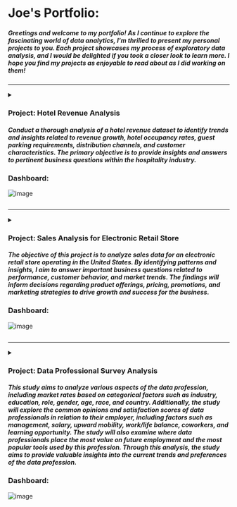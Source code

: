 # Joe's Portfolio:
##### Greetings and welcome to my portfolio! As I continue to explore the fascinating world of data analytics, I'm thrilled to present my personal projects to you. Each project showcases my process of exploratory data analysis, and I would be delighted if you took a closer look to learn more. I hope you find my projects as enjoyable to read about as I did working on them!

---------------------------------------------------
<details> 

<summary>

### Project: Hotel Revenue Analysis

#### *Conduct a thorough analysis of a hotel revenue dataset to identify trends and insights related to revenue growth, hotel occupancy rates, guest parking requirements, distribution channels, and customer characteristics. The primary objective is to provide insights and answers to pertinent business questions within the hospitality industry.*

### Dashboard: ###
![image](https://user-images.githubusercontent.com/28738970/233811602-d16169ba-0644-444f-9687-10bd6dae6070.png)

</summary>

<br>

# [Project Title: Hotel Revenue Analysis](https://github.com/joerhee01/Hotel-Booking-Analysis)
[Dataset sourced from blog: Absent Data](https://absentdata.com/data-analysis/where-to-find-data/)

#### NOTE: For data analysis, I utilized SQL to combine and organize the data, and DAX in Power BI to calculate metrics and generate insights. This project was undertaken as a personal challenge to enhance my skills in working with financial and date data types in DAX, and to create more effective data visualizations.

# Resources Used for this Project: #
- Stack Overflow and other online forums to research SQL and DAX queries.
- Cole Nussbaumer Knaflic's book, *Storytelling with Data*, to reference best practices for data visualization. 
- Absent Data blog for the dataset and inspiration for the potential business problems. 
- The following Youtube channel for DAX calculation: [Calculate Growth over Last Year by Fiscal Year in Power BI](https://www.youtube.com/watch?v=iqUTHlfHomg&list=PLD27DiVmJtrSwEORvUXQgj2im_NP_uSC7&index=4), [Creating a simple date table in Power BI
](https://www.youtube.com/watch?v=-li7sxUxEqA&list=PLD27DiVmJtrSwEORvUXQgj2im_NP_uSC7&index=3), [Previous year up to a certain date
](https://www.youtube.com/watch?v=bAOs5LTP0I0&list=PLD27DiVmJtrSwEORvUXQgj2im_NP_uSC7&index=5)

# Objectives: #
Conduct a thorough analysis of a hotel revenue dataset to identify trends and insights related to revenue growth, hotel occupancy rates, guest parking requirements, distribution channels, and customer characteristics. The primary objective is to provide insights and answers to pertinent business questions within the hospitality industry.

# Business Questions: #
- Q1. Is our hotel revenue growing by year?
- Q2. Should we increase our parking lot size? 
- Q3. What trend can we see in the data?

# Discovery: #
- The original data source was an Excel Worksheet with 5 sheets containing 2018-2020 revenues, meal cost table, and market segment table.
- The worksheet consisted of 32 columns with attributes related to hotel type, customer information, booking information, meal information, and market segment.
- The combined rows totaled over 170,000, providing information on the attributes mentioned above.
- The data structure was consistent, enabling me to load the data into Microsoft SQL Server Management Studio for further structuring and transformation.

# Joining: #
- Loaded the dataset using the import wizard from SSMS.
- Used a SQL query to combine the 5 tables together and connect each table with their relevant keys.
- Created a backup of the merged dataset to ensure data safety during further transformations.

# Cleaning, Structuring, and Validating: #
- Converted month column from month name to month number for easier querying.
- Combined date columns together to use as a key later to create a relationship with a custom date dimension table in Microsoft Power BI.
- Organized each hotel revenue table by year, but dataset lacked consistency, which may impact date comparisons.
- Created a revenue calculation using various columns such as stays_in_weekend_nights, stays_in_week_nights, adults, children, babies, adr, discount, meal cost, is_canceled, and deposit type.
- Calculated total nights a guest stayed using stays_in_weekend_nights and stays_in_week_nights columns.
- Determined total number of guests using adults, children, and babies columns. 
- Multiplied total number of guests with meal cost to calculate total meal cost spent by guests.
- Used is_canceled column to determine if the guest actually stayed in the hotel and deposit_type to determine if the hotel made revenue from non-refundable deposits from canceled reservations.
- Used CASE expression in SQL to factor in revenue based on cancellation and deposit type.
- The logic behind revenue calculation:
  - If guest canceled reservation and deposit is refundable, then revenue is 0. 
  - If guest canceled and deposit is non-refundable, then revenue is $250 
    - Note: $250 is just a random number I created to replicate a non-refundable security deposit in some real hotels. 
  - If guest did not cancel reservation, then revenue is: 
    - (total nights * (ADR * (1 - discount rate)) + total meal cost
- Validated data and determined if there was anything out of the ordinary using custom query in SQL before loading query into Microsoft Power BI.

# Presenting: #
- Validated dataset loaded into Power BI
- Four card visualizations created to analyze Total Revenue, Average Daily Rate, Average Hotel Occupancy, and Total Parking Required
- Line chart created for each card to represent overall trend (inspired by Absent Data's blog)
- Line and clustered column chart used to visualize correlation between revenue growth and average daily rate, and negative correlation between hotel occupancy and average daily rate.
- Line and column chart used to compare current and past parking requirements and revenue growth. 
- Horizontal bar chart used to show which countries bring in the most revenue and which distribution channels are most profitable.
- Matrix added to provide deeper insight into revenue growth and parking requirement, with Month over Month and Year over Year growth highlighted.
- Slicer added to enable filtering by hotel type, year, and month for deeper insight into the report.

# My Analysis: #

- *Q1. Is our hotel revenue growing by year?*

- The revenue of the hotel appears to be increasing over the years, with 2019 showing a particularly high amount that could be considered an outlier. To gain more insights into why 2019 had such high revenue, additional data from the source may be necessary. Nonetheless, the trend indicates a positive growth in revenue.
  
  (*Total Revenue Trend from 2018 to 2020*)
  
  ![image](https://user-images.githubusercontent.com/28738970/233808997-99366179-5237-48bd-8e03-bb2b873fde4e.png)
  
  
- *Q2. Should we increase our parking lot size?*

- Based on the data, it doesn't appear that the parking requirements are increasing significantly to warrant an expansion of the parking lot size, particularly if the hotel was able to accommodate the guest parking needs during the high-revenue year of 2019.

  (*Parking Required by Guest Trend from 2018-2020*)
  
  ![image](https://user-images.githubusercontent.com/28738970/233810262-40263b70-7642-4d7e-8f52-8ed415837c22.png)

- *Q3. What trend can we see in the data?*

- Based on my analysis, it appears that there is an inverse relationship between the average daily rate and hotel occupancy. As the average daily rate increases, hotel occupancy decreases. However, despite the lower hotel occupancy, there is an increase in revenue associated with the higher rate. Therefore, finding a balance between the average daily rate and hotel occupancy is important in maximizing revenue. By finding the optimal rate, the hotel can attract more customers while still generating sufficient revenue.

  (*Hotel Occupancy, Revenue Rate, and Average Daily Rate Comparison*)
  
  ![image](https://user-images.githubusercontent.com/28738970/233810386-1133d586-3103-4b4d-90b0-32cb7641682d.png)

- Based on the analysis of the hotel revenue dataset, the following insights were uncovered:
  - Portugal is the top revenue-generating country for the hotel, followed by Great Britain, France, and Spain.
  - The most effective distribution channel for generating revenue is through travel agencies, followed by direct bookings and then corporate bookings.
  
  (*Top Revenue Bringing Country Distributed By the Distribution Channel*)
  
  ![image](https://user-images.githubusercontent.com/28738970/233810413-56c69dc5-f762-47ac-a288-9cfae27c23bf.png)

- August is the most profitable month in all three years (2018, 2019, and 2020). We should investigate what draws guests during this month. Additionally, I noticed that April, August, and October require the most parking space. It would be wise to plan for this to avoid issues. However, the data for 2018 and 2020 are incomplete, and having complete data may provide better insights.
  
  (*2020 Revenue and Parking Matrix*)
  
  ![image](https://user-images.githubusercontent.com/28738970/233810565-ce51455b-6039-4924-af37-f464e85fab4c.png)

  (*2019 Revenue and Parking Matrix*)
  
  ![image](https://user-images.githubusercontent.com/28738970/233810915-86458cf0-7412-4586-9627-5f4852b4348d.png)

  (*2018 Revenue and Parking Matrix*)
  
  ![image](https://user-images.githubusercontent.com/28738970/233810598-9708c1f2-262b-4ba9-95ee-07d91f425077.png)


</details>





----------------------------------------------------
<details> 

<summary>

### Project: Sales Analysis for Electronic Retail Store 

#### *The objective of this project is to analyze sales data for an electronic retail store operating in the United States. By identifying patterns and insights, I aim to answer important business questions related to performance, customer behavior, and market trends. The findings will inform decisions regarding product offerings, pricing, promotions, and marketing strategies to drive growth and success for the business.*

### Dashboard: ###
![image](https://user-images.githubusercontent.com/28738970/233818600-5277aaec-291e-45fa-bb9f-e3c0ca5e8e79.png)

</summary>

<br>

# [Project Title: Sales Analysis for Electronic Retail Store](https://github.com/joerhee01/electronic_store_sales_analysis)
[Inspired by Keith Galli's video: Solving real world data science tasks with Python Pandas!](https://www.youtube.com/watch?v=eMOA1pPVUc4&list=PLD27DiVmJtrTPYCW_VIn8k9EvrzvJPV0k&index=17)

#### NOTE: I have used SQL and Power BI DAX for my data analysis and visualization. 

# Resources Used for this Project: #
- Stack Overflow and other online forums to research DAX and SQL queries.
- Cole Nussbaumer Knaflic's book, *Storytelling with Data*, to reference best practices for data visualization. 

# Objective: #
The objective of this project is to analyze sales data for an electronic retail store operating in the United States. By identifying patterns and insights, I aim to answer important business questions related to performance, customer behavior, and market trends. The findings will inform decisions regarding product offerings, pricing, promotions, and marketing strategies to drive growth and success for the business.

# Business Questions: #
- Q1. What was the best month for sales? How much was earned that month?
- Q2. What city had the highest number of sales?
- Q3. What time should we display advertisements to maximize likelihood of customer's buying product?
- Q4. What products are often sold together? 
- Q5. What product so the most? Why do you think it sold the most?  

# Discovery: #
- The project involves working with 12 CSV files, each representing a month of the year.
- All 12 files share a common structure, consisting of six columns capturing Order ID, Product, Quantity, Price Each, Order Date, and Purchase Address.
- Each file contains over 9000 rows of data, providing comprehensive transactional details.
- While some missing values exist, the dataset's overall shape is consistent, providing adequate data for analysis.
- To proceed with further structuring, the next step is to import the data into Microsoft SQL Server Management Studio. 

# Joining: #
- The dataset was loaded using the import wizard from SSMS.
- A SQL query was used to combine the 12 months of sales data into one source table.
- A backup of the merged dataset was created to ensure data safety during further transformations.

# Cleaning, Structuring, and Validating: #
- Rows with missing values in the [Order ID] column were removed since they were deemed unnecessary for analysis.
- A calculated column named [Sales Price] was created by multiplying the [Price Each] and [Quantity Ordered] columns to represent the sales prices.
- The [Order Date] datetime column was split into multiple columns, including date, year, month, day, time, hour, and minutes, to provide more granular data for deeper analysis.
- The [Purchase Address] column was also split into multiple columns, including street, city, state, and zipcode, to allow for more granular data analysis.
- The dataset was validated using custom queries within the RDBMS, leveraging joins, subqueries, and common table expressions (CTE) to answer business questions.
- No unusual results were discovered during the validation process, allowing me to proceed to visualize the data using Microsoft Power BI.

# Presenting: #
- To model my dataset, I utilized the Star Schema approach, creating separate Fact and Dimension tables in SQL and populating them with values from the original source table.
- The process involved creating unique keys and custom SQL VIEWS to join the dimension table to the fact table, ensuring accurate data representation.
- The Fact table comprised of two tables, Fact_orders and FACT_market_baskets, while the Dimension table was made up of DIM_products, DIM_store, and DIM_date.
- To finalize the data visualization, I created relationships between the tables in Power BI and incorporated DAX to generate calculated measures for my dashboard/report.

# My Analysis: #
- *Q1. What was the best month for sales? How much was earned that month?*

- The highest sales of over $4.61 million were achieved in December. 
  
  (*Total Sales by Months*)
  
  ![image](https://user-images.githubusercontent.com/28738970/233818625-3157fdaa-3a02-458a-af63-0c5408c674a7.png)

- *Q2. What city had the highest number of sales?*

- The city with the highest sales was San Francisco, which amounted to $8.25 million. The second highest was Los Angeles at $5.45 million, followed by New York City at $4.66 million.
   
  (*Store Location Matrix*)
  
  ![image](https://user-images.githubusercontent.com/28738970/233818638-c88d950b-6e91-4239-b805-66e48341e543.png)

- *Q3. What time should we display advertisements to maximize likelihood of customer's buying product?*

- According to the chart, the peak sales time occurred at 11:58 AM, with 281 products sold, followed by 1:25 PM with 271 products sold, 8:13 PM with 269 products sold, 11:26 AM with 268 products sold, and 6:36 PM with 262 products sold. Based on this trend, advertising between 11:00 AM to 2:00 PM midday and 6:30 PM to 9:30 PM would be most effective, as sales start to decrease steadily after this time frame.
  
  (*Total Product Sold Distributed by Time of the Day*)
  
  ![image](https://user-images.githubusercontent.com/28738970/233818666-ddc1c2ea-c22d-42d4-9049-ab26ff0a1d97.png)


- *Q4. What products are often sold together?*

- The data shows that the USB-C Charging cable was the product that customers most frequently purchased together, with 2208 sales, followed closely by the iPhone with 2018 sales, and wired headphones with 1856 sales. The lightning charging cable, Google phone, and Apple Airpods were also popular purchases. These insights suggest that customers prefer to buy devices along with accessories and power cables. To maximize sales, it would be wise to market these items together with promotions or place them in close proximity to each other.

  (*Count of Products That Were Purchased Together*)
  
  ![image](https://user-images.githubusercontent.com/28738970/233818680-3d3bb1fb-ea3b-48fe-be3b-4e44869f0e2b.png)

- *Q5. What product sold the most? Why do you think it sold the most?* 

- According to the chart, the top-selling products are AAA Batteries (4-pack), AA Batteries, USB-C Charging Cable, and Lightning Charger. This trend may be attributed to the importance of power-related products for electronic devices. It is noteworthy that the top-selling products are also the cheapest per unit. However, the top-earning products are the MacBook Pro Laptop, iPhone, ThinkPad Laptop, and Google Phone, with little influence from products in the top-selling list. To maximize sales and earnings, it would be wise to balance prices and offer promotions for the top-earning products to increase the likelihood of increasing sales and maximize profits.

  (*Top Selling Products by Unit Price of the Product*)
  
  ![image](https://user-images.githubusercontent.com/28738970/233818441-9a6fb556-cf80-47b8-b55f-70390b1186ae.png)
  
  (*Top Earning Products vs Top Selling Products*)
  
  ![image](https://user-images.githubusercontent.com/28738970/233818475-ecd8188a-467e-4ab4-a1ac-b2cbd9bc411b.png)



</details>

----------------------------------------------------

<details>

<summary> 

### Project: Data Professional Survey Analysis

#### *This study aims to analyze various aspects of the data profession, including market rates based on categorical factors such as industry, education, role, gender, age, race, and country. Additionally, the study will explore the common opinions and satisfaction scores of data professionals in relation to their employer, including factors such as management, salary, upward mobility, work/life balance, coworkers, and learning opportunity. The study will also examine where data professionals place the most value on future employment and the most popular tools used by this profession. Through this analysis, the study aims to provide valuable insights into the current trends and preferences of the data profession.*

### Dashboard: ###
![image](https://user-images.githubusercontent.com/28738970/233820497-dce0e7b9-67ce-4481-85e0-4458cf09276d.png)

</summary>

<br>

# [Project Title: Data Professional Survey Analysis](https://github.com/joerhee01/data_professional_survey_analysis)
[Survey sourced from YouTube channel, Alex The Analyst.](https://www.youtube.com/watch?v=pixlHHe_lNQ&list=PLUaB-1hjhk8FE_XZ87vPPSfHqb6OcM0cF&index=42)

#### NOTE: For this project, I used SQL to clean and transform the dataset and Power BI to visualize the data. I set myself the self-challenge of using SQL instead of Power Query for further customization of the dataset.

# Resources Used for this Project: #
- Stack Overflow and other online forums to research SQL queries.
- Cole Nussbaumer Knaflic's book, *Storytelling with Data*, to reference best practices for data visualization. 
- Alex The Analyst's Youtube channel for the survey dataset. 

# Objectives: #
This study aims to analyze various aspects of the data profession, including market rates based on categorical factors such as industry, education, role, gender, age, race, and country. Additionally, the study will explore the common opinions and satisfaction scores of data professionals in relation to their employer, including factors such as management, salary, upward mobility, work/life balance, coworkers, and learning opportunity. The study will also examine where data professionals place the most value on future employment and the most popular tools used by this profession. Through this analysis, the study aims to provide valuable insights into the current trends and preferences of the data profession.

# Discovery: #
- The dataset is a single flat file in CSV format.
- It contains 28 columns related to questions about the data professionals' profession and background information.
- The dataset has 630 rows representing the data professionals' responses.
- There are some columns that can be dropped for the analysis.
- There are a few missing values that need to be addressed.
- I will clean and structure the dataset using Microsoft SQL Server Management Studio.

# Joining: #
- I used the import wizard in SMSS to load the dataset.
- Since the survey data has various individual inputs, I will need to standardize them by searching for keywords and grouping them based on common attributes.
- The analysis does not require the joining of any new datasets.

# Cleaning, Structuring, and Validating: #
- I dropped columns [Dates Taken], [Time Taken], [Browser], [OS], [City Taken], [Country Taken], [Referrer], and [Time Spent] as they contained minimal data and were not relevant for my analysis.
- To facilitate easier querying in my relational database management system (RDBMS), I renamed the column headers that were too long and inefficient.
- I created a backup of the original dataset before proceeding with further restructuring. 
- In the columns [current_role], [industry], [favorite_tool], [most_important_aspect_for_next_job], [country of origin], and [ethnicity], users were given the option to input "Other" and specify their answers.
- To standardize the values in the [current_role] column, I used wildcards to identify specific keywords such as "Analyst" and "Engineering" and grouped them into general roles like "Data Analyst" or "Data Engineer." This was done to reduce the spread of roles and improve the weight of the analysis.
- The [industry] column contained individual inputs that were grouped into general sectors based on The Global Industry Classification Standard (GICS).
- I grouped user input with SQL in the [favorite_tool] column as a new category. The rest were labeled as "Other" as there was no common attribute. 
- The [most_important_aspect_for_next_job] column contained individual inputs that were not easily categorized, so they were grouped as "Other."
- In the [Country] column, I corrected spelling errors and removed unnecessary white spaces.
- The [Ethnicity] column contained individual inputs that were categorized into standard ethnic groups. For example, "Indian" was moved to the "Asian or Asian American" group.
- Missing values in the [education_level] column were grouped as "Other." 

# Presenting: #
- Validated each column's distinct values to ensure data cleanliness.
- Confirmed that all values were standardized.
- Determined key metrics such as total participant count, median age, and median salary.
- Selected card visualization to showcase these metrics.
- Visualized satisfaction scores using a gauge that ranged from 1 to 10.
- Employed line and bar charts to best illustrate distribution among survey responses
- Used charts to show how median salaries were impacted by education and sectors.
- Created a slicer to allow for drill-through reports based on participants' categorical attributes such as role, gender, age, ethnicity, and country.
- Slicer enabled deeper insights into specific groups within the dataset.

# My Analysis: #
- In this survey, which included a total of 630 participants, 261 were found to be residing in the United States. As a resident of the US, I am keen to focus my analysis on data pertaining to this region. Notably, the survey reveals that the median age of participants is 29 years old, and the median annual salary is $75,500.
  
  (*Number of Participants in the US, Median Age of Participants, and Median Salary*
  
  ![image](https://user-images.githubusercontent.com/28738970/233820525-e7df7002-4d25-45c0-8c33-6ab9c1f47ef6.png)

- Median salaries varied across sectors among the participants, with communication services and public sector having the lowest median salary at $53,000, while the others had a median salary of $75,000. However, it is important to note that this finding was based on a smaller sample size of 38 participants working in the communication services and public sector.
- Among the 38 participants working in the public and communication services sector, individuals with a masters degree and those with a high school degree were found to have the highest median salary of $75,000.
- It is worth noting that out of the 38 participants working in the public and communication services sector, 3 held a high school diploma while 17 held a master's degree. This suggests that the median salary figure for individuals with a master's degree may be more reliable due to the larger sample size. 

  (*Drill Through Report of Data Professional in the US by Communication Services and Public Sector*
  
  ![image](https://user-images.githubusercontent.com/28738970/233820809-f1ae6690-4354-4421-af48-9572c5716621.png)

- Among 261 US-based data professionals who participated in the survey, Python was the most popular tool, chosen by 57% of the respondents, followed by R and SQL.
- When it comes to breaking into the field, 39% of the respondents found it to be neither easy nor difficult, while 27% found it to be difficult and 22% found it to be easy.
- In terms of what they value most for their next employment, 46% of the respondents voted for a better salary, while 20% voted for remote work.

  (*Survey responses among 261 US Participants*)
  
  ![image](https://user-images.githubusercontent.com/28738970/233821314-2b391916-531a-40c2-833b-49e27132a9bb.png)

- When asked to rate their job satisfaction on a scale of 1 to 10 based on factors such as management, salary, upward mobility, work/life balance, coworkers, and learning, the survey respondents gave the highest average scores to coworkers and work/life balance. On the other hand, salary received the lowest average satisfaction score, with respondents averaging a score of 5 out of 10.

  (*Satisfaction Score Among 261 US Participants*)
  
  ![image](https://user-images.githubusercontent.com/28738970/233821471-f46df57f-bce7-4638-979a-b3e74346005e.png)

- Out of the 261 participants in the US, 79 were female and 182 were male.
- While the median salary was the same for both genders, the median age of female data professionals was higher at 31 years compared to males at 28 years.
- Based on the survey results related to favorite tools, difficulty breaking into the job, and what they value most for their next job, it seems that the general opinion among the participants is similar between both genders. 
  
  (*Male Participants*)
  ![image](https://user-images.githubusercontent.com/28738970/233821731-ad213324-c537-4536-8930-6e3559df6ac9.png)
  
  (*Female Participants*)
  ![image](https://user-images.githubusercontent.com/28738970/233821739-5fadc201-a9c2-4bcc-9478-67d72287886c.png)

- According to the satisfaction score with their current employment, both male and female participants rated coworkers and work/life balance as the most satisfying aspects of their job. However, on average, female participants gave a lower satisfaction score than male participants. It would be interesting to conduct further analysis to identify the factors that contributed to this disparity in satisfaction between male and female participants.
  
  (*Male Participants*)
  ![image](https://user-images.githubusercontent.com/28738970/233822276-20ec94e7-10a9-4ee8-924b-84db2fe69dfb.png)
  (*Female Participants*)
  ![image](https://user-images.githubusercontent.com/28738970/233822268-21b9f9d7-36d2-4124-a6ec-cc52efa32869.png)
  


#### Disclaimer: #
*The data provided may not fully reflect the real trends due to various factors, such as differences between cultures and trends between countries, the demographics of Alex the Analyst's subscribers, a limited sample size of 630, and the accuracy of the participants' answers. To gain more accurate and precise insights, it may be necessary to gather more data and conduct further research, such as expanding the sample size, including a more diverse group of participants, and conducting surveys across different platforms and regions.*

</details>
